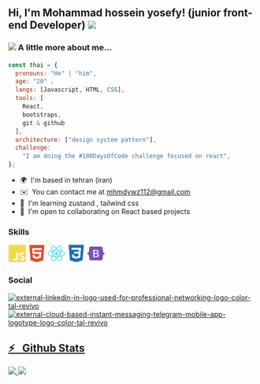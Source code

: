 <!-- 1 -->
<h2> Hi, I'm Mohammad hossein yosefy! (junior front-end Developer) <img src="https://media.giphy.com/media/mGcNjsfWAjY5AEZNw6/giphy.gif" width="50"></h2>

### <img src="https://media.giphy.com/media/VgCDAzcKvsR6OM0uWg/giphy.gif" width="50"> A little more about me...

```javascript
const thai = {
  pronouns: "He" | "him",
  age: "20" ,
  langs: [Javascript, HTML, CSS],
  tools: [
    React,
    bootstraps,
    git & github
  ],
  architecture: ["design system pattern"],
  challenge:
    "I am doing the #100DaysOfCode challenge focused on react",
};
```

- 🌍  I'm based in tehran (iran)
- ✉️  You can contact me at [mhmdywz112@gmail.com](mailto:mhmdywz112@gmail.com)
- 🧠  I'm learning zustand , tailwind css
- 🤝  I'm open to collaborating on React based projects

### Skills

<p align="left">
    <a href="https://developer.mozilla.org/en-US/docs/Web/JavaScript" target="_blank" rel="noreferrer"><img src="https://raw.githubusercontent.com/sabzlearn-ir/sabzlearn-ir/4d2a781931f79c747a132c28eae4ebfbb8eaa7d7/javascript-colored.svg" width="36" height="36" alt="Javascript" /></a>
    <a href="https://developer.mozilla.org/en-US/docs/Glossary/HTML5" target="_blank" rel="noreferrer"><img src="https://raw.githubusercontent.com/sabzlearn-ir/sabzlearn-ir/4d2a781931f79c747a132c28eae4ebfbb8eaa7d7/html5-colored.svg" width="36" height="36" alt="HTML5" /></a>
    <a href="https://reactjs.org/" target="_blank" rel="noreferrer"><img src="https://raw.githubusercontent.com/sabzlearn-ir/sabzlearn-ir/4d2a781931f79c747a132c28eae4ebfbb8eaa7d7/react-colored.svg" width="36" height="36" alt="React" /></a>
    <a href="https://www.w3.org/TR/CSS/#css" target="_blank" rel="noreferrer"><img src="https://raw.githubusercontent.com/sabzlearn-ir/sabzlearn-ir/4d2a781931f79c747a132c28eae4ebfbb8eaa7d7/css3-colored.svg" width="36" height="36" alt="CSS3" /></a>
    <a href="https://getbootstrap.com/" target="_blank" rel="noreferrer"><img src="https://raw.githubusercontent.com/sabzlearn-ir/sabzlearn-ir/4d2a781931f79c747a132c28eae4ebfbb8eaa7d7/bootstrap-colored.svg" width="36" height="36" alt="Bootstrap" /></a>
</p>

### Social

<p align="left">
    <a href="https://www.linkedin.com/in/mohammad-hossein-yosefy-8395b131b?utm_source=share&utm_campaign=share_via&utm_content=profile&utm_medium=android_app" target="_blank" rel="noreferrer"><img width="48" height="48" src="https://img.icons8.com/external-tal-revivo-color-tal-revivo/48/external-linkedin-in-logo-used-for-professional-networking-logo-color-tal-revivo.png" alt="external-linkedin-in-logo-used-for-professional-networking-logo-color-tal-revivo"/>
    <a href="https://t.me/Mohammadhyz" target="_blank" rel="noreferrer"><img width="48" height="48" src="https://img.icons8.com/external-tal-revivo-color-tal-revivo/48/external-cloud-based-instant-messaging-telegram-mobile-app-logotype-logo-color-tal-revivo.png" alt="external-cloud-based-instant-messaging-telegram-mobile-app-logotype-logo-color-tal-revivo"/>
</p>

<h2>⚡️ &nbsp; Github Stats</h2>

<a href="https://github.com/sabzlearn-ir">
  <img src="https://github-readme-stats.vercel.app/api?username=mohamadyooz&show_icons=true&theme=radical" />
  <img src="https://github-readme-stats.vercel.app/api/top-langs/?username=mohamadyooz" />
</a>
